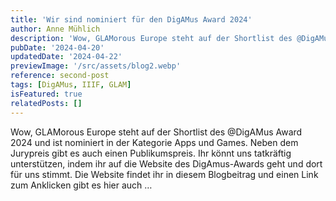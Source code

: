```yaml
---
title: 'Wir sind nominiert für den DigAMus Award 2024'
author: Anne Mühlich
description: 'Wow, GLAMorous Europe steht auf der Shortlist des @DigAMus Award 2024 und ist nominiert in der Kategorie Apps und Games. Neben dem Jurypreis gibt es auch einen Publikumspreis. Ihr könnt uns tatkräftig unterstützen, indem ihr auf die Website des DigAmus-Awards geht und dort für uns stimmt.'
pubDate: '2024-04-20'
updatedDate: '2024-04-22'
previewImage: '/src/assets/blog2.webp'
reference: second-post
tags: [DigAMus, IIIF, GLAM]
isFeatured: true
relatedPosts: []
---
```


Wow, GLAMorous Europe steht auf der Shortlist des @DigAMus Award 2024 und ist nominiert in der Kategorie Apps und Games. Neben dem Jurypreis gibt es auch einen Publikumspreis. Ihr könnt uns tatkräftig unterstützen, indem ihr auf die Website des DigAmus-Awards geht und dort für uns stimmt. Die Website findet ihr in diesem Blogbeitrag und einen Link zum Anklicken gibt es hier auch …
